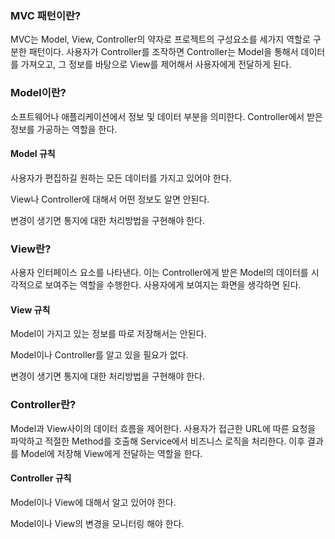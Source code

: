 ### MVC 패턴이란?

MVC는 Model, View, Controller의 약자로 프로젝트의 구성요소를 세가지 역할로 구분한 패턴이다.
사용자가 Controller를 조작하면 Controller는 Model을 통해서 데이터를 가져오고, 그 정보를 바탕으로 View를 제어해서 사용자에게 전달하게 된다.

### Model이란?

소프트웨어나 애플리케이션에서 정보 및 데이터 부분을 의미한다. Controller에서 받은 정보를 가공하는 역할을 한다.

#### Model 규칙

사용자가 편집하길 원하는 모든 데이터를 가지고 있어야 한다.

View나 Controller에 대해서 어떤 정보도 알면 안된다.

변경이 생기면 통지에 대한 처리방법을 구현해야 한다.


### View란?

사용자 인터페이스 요소를 나타낸다. 이는 Controller에게 받은 Model의 데이터를 시각적으로 보여주는 역할을 수행한다. 사용자에게 보여지는 화면을 생각하면 된다.

#### View 규칙

Model이 가지고 있는 정보를 따로 저장해서는 안된다.

Model이나 Controller를 알고 있을 필요가 없다.

변경이 생기면 통지에 대한 처리방법을 구현해야 한다.

### Controller란?

Model과 View사이의 데이터 흐름을 제어한다. 사용자가 접근한 URL에 따른 요청을 파악하고 적절한 Method를 호출해 Service에서 비즈니스 로직을 처리한다. 이후 결과를 Model에 저장해 View에게 전달하는 역할을 한다.

#### Controller 규칙

Model이나 View에 대해서 알고 있어야 한다.

Model이나 View의 변경을 모니터링 해야 한다.